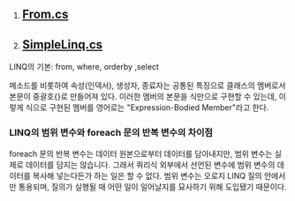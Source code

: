 1. ## [From.cs](https://github.com/twozeronine/Csharp_Study/blob/main/LINQ/From.cs)
2. ## [SimpleLinq.cs](https://github.com/twozeronine/Csharp_Study/blob/main/LINQ/SimpleLinq.cs)

LINQ의 기본: from, where, orderby ,select

메소드를 비롯하여 속성(인덱서), 생성자, 종료자는 공통된 특징으로 클래스의 멤버로서 본문이 중괄호{}로 만들어져 있다. 이러한 멤버의 본문을 식만으로 구현할 수 있는데, 이렇게 식으로 구현된 멤버를 영어로는 "Expression-Bodied Member"라고 한다.

### LINQ의 범위 변수와 foreach 문의 반복 변수의 차이점

foreach 문의 반복 변수는 데이터 원본으로부터 데이터를 담아내지만, 범위 변수는 실제로 데이터를 담지는 않습니다. 그래서 쿼리식 외부에서 선언된 변수에 범위 변수의 데이터를 복사해 넣는다든가 하는 일은 할 수 없다. 범위 변수는 오로지 LINQ 질의 안에서만 통용되며, 질의가 실행될 때 어떤 일이 일어날지를 묘사하기 위해 도입됐기 때문이다.
